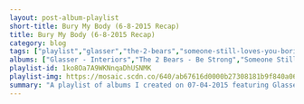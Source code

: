 ```yaml
---
layout: post-album-playlist
short-title: Bury My Body (6-8-2015 Recap)
title: Bury My Body (6-8-2015 Recap)
category: blog
tags: ["playlist","glasser","the-2-bears","someone-still-loves-you-boris-yeltsin","the-mamas-&-the-papas","tobacco","jamie-xx","islands","elvis-depressedly","ben-folds","human-highway","mock-orange","the-animals","metallica","glasser","someone-still-loves-you-boris-yeltsin","tobacco","the-2-bears","islands","elvis-depressedly","the-animals","glasser","the-mamas-&-the-papas","elvis-depressedly","someone-still-loves-you-boris-yeltsin","islands","human-highway","ben-folds","mock-orange","the-animals","elvis-depressedly","the-last-dinosaur","the-2-bears","tobacco","human-highway","the-animals","someone-still-loves-you-boris-yeltsin","islands","mock-orange","jamie-xx","mock-orange","the-mamas-&-the-papas","human-highway","islands","tobacco","the-2-bears","mock-orange","islands","the-last-dinosaur","elvis-depressedly","mock-orange","metallica","the-last-dinosaur","human-highway","tobacco","jamie-xx","human-highway","tobacco","the-animals","the-mamas-&-the-papas","the-last-dinosaur","elvis-depressedly","the-animals","islands","jamie-xx","the-mamas-&-the-papas","human-highway","elvis-depressedly","mock-orange","the-animals","mock-orange","jamie-xx","the-mamas-&-the-papas","human-highway","mock-orange","the-last-dinosaur","the-mamas-&-the-papas","jamie-xx","elvis-depressedly","human-highway","the-animals","the-last-dinosaur","ben-folds"]
albums: ["Glasser - Interiors","The 2 Bears - Be Strong","Someone Still Loves You Boris Yeltsin - The High Country","The Mamas & The Papas - If You Can Believe Your Eyes & Ears","TOBACCO - Fucked Up Friends","Jamie xx - In Colour","Islands - Ski Mask","Elvis Depressedly - New Alhambra","Ben Folds - supersunnyspeedgraphic, the lp","Human Highway - Moody Motorcycle","Mock Orange - Mind Is Not Brain","The Animals - The Best Of The Animals","Metallica - ...And Justice For All","Glasser - Interiors","Someone Still Loves You Boris Yeltsin - The High Country","TOBACCO - Fucked Up Friends","The 2 Bears - Be Strong","Islands - Ski Mask","Elvis Depressedly - New Alhambra","The Animals - The Best Of The Animals","Glasser - Interiors","The Mamas & The Papas - If You Can Believe Your Eyes & Ears","Elvis Depressedly - New Alhambra","Someone Still Loves You Boris Yeltsin - The High Country","Islands - Ski Mask","Human Highway - Moody Motorcycle","Ben Folds - supersunnyspeedgraphic, the lp","Mock Orange - Mind Is Not Brain","The Animals - The Best Of The Animals","Elvis Depressedly - New Alhambra","The Last Dinosaur - Hooray! For Happiness","The 2 Bears - Be Strong","TOBACCO - Fucked Up Friends","Human Highway - Moody Motorcycle","The Animals - The Best Of The Animals","Someone Still Loves You Boris Yeltsin - The High Country","Islands - Ski Mask","Mock Orange - Mind Is Not Brain","Jamie xx - In Colour","Mock Orange - Mind Is Not Brain","The Mamas & The Papas - If You Can Believe Your Eyes & Ears","Human Highway - Moody Motorcycle","Islands - Ski Mask","TOBACCO - Fucked Up Friends","The 2 Bears - Be Strong","Mock Orange - Mind Is Not Brain","Islands - Ski Mask","The Last Dinosaur - Hooray! For Happiness","Elvis Depressedly - New Alhambra","Mock Orange - Mind Is Not Brain","Metallica - ...And Justice For All","The Last Dinosaur - Hooray! For Happiness","Human Highway - Moody Motorcycle","TOBACCO - Fucked Up Friends","Jamie xx - In Colour","Human Highway - Moody Motorcycle","TOBACCO - Fucked Up Friends","The Animals - The Best Of The Animals","The Mamas & The Papas - If You Can Believe Your Eyes & Ears","The Last Dinosaur - Hooray! For Happiness","Elvis Depressedly - New Alhambra","The Animals - The Best Of The Animals","Islands - Ski Mask","Jamie xx - In Colour","The Mamas & The Papas - If You Can Believe Your Eyes & Ears","Human Highway - Moody Motorcycle","Elvis Depressedly - New Alhambra","Mock Orange - Mind Is Not Brain","The Animals - The Best Of The Animals","Mock Orange - Mind Is Not Brain","Jamie xx - In Colour","The Mamas & The Papas - If You Can Believe Your Eyes & Ears","Human Highway - Moody Motorcycle","Mock Orange - Mind Is Not Brain","The Last Dinosaur - Hooray! For Happiness","The Mamas & The Papas - If You Can Believe Your Eyes & Ears","Jamie xx - In Colour","Elvis Depressedly - New Alhambra","Human Highway - Moody Motorcycle","The Animals - The Best Of The Animals","The Last Dinosaur - Hooray! For Happiness","Ben Folds - supersunnyspeedgraphic, the lp"]
playlist-id: 1ko8Oa7A9WKNnqaDhUSNMK
playlist-img: https://mosaic.scdn.co/640/ab67616d0000b27308181b9f840a06e7a071cf72ab67616d0000b2731f790056b7e65470b209e645ab67616d0000b273cfd8b5c1b9556e0c626bb5e1ab67616d0000b273fe207362e18f9f7e305bc5d2
summary: "A playlist of albums I created on 07-04-2015 featuring Glasser, The 2 Bears, Someone Still Loves You Boris Yeltsin, The Mamas & The Papas, TOBACCO, Jamie xx, Islands, Elvis Depressedly, Ben Folds, Human Highway, Mock Orange, The Animals, Metallica, Glasser, Someone Still Loves You Boris Yeltsin, TOBACCO, The 2 Bears, Islands, Elvis Depressedly, The Animals, Glasser, The Mamas & The Papas, Elvis Depressedly, Someone Still Loves You Boris Yeltsin, Islands, Human Highway, Ben Folds, Mock Orange, The Animals, Elvis Depressedly, The Last Dinosaur, The 2 Bears, TOBACCO, Human Highway, The Animals, Someone Still Loves You Boris Yeltsin, Islands, Mock Orange, Jamie xx, Mock Orange, The Mamas & The Papas, Human Highway, Islands, TOBACCO, The 2 Bears, Mock Orange, Islands, The Last Dinosaur, Elvis Depressedly, Mock Orange, Metallica, The Last Dinosaur, Human Highway, TOBACCO, Jamie xx, Human Highway, TOBACCO, The Animals, The Mamas & The Papas, The Last Dinosaur, Elvis Depressedly, The Animals, Islands, Jamie xx, The Mamas & The Papas, Human Highway, Elvis Depressedly, Mock Orange, The Animals, Mock Orange, Jamie xx, The Mamas & The Papas, Human Highway, Mock Orange, The Last Dinosaur, The Mamas & The Papas, Jamie xx, Elvis Depressedly, Human Highway, The Animals, The Last Dinosaur, and Ben Folds."
---
```

